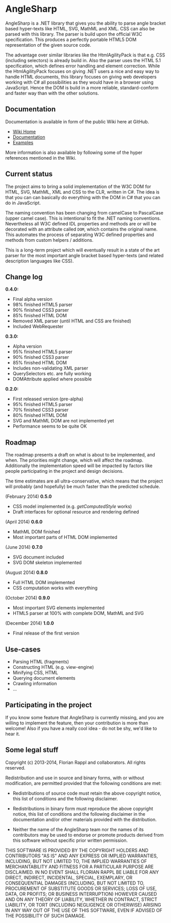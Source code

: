 AngleSharp
==========

AngleSharp is a .NET library that gives you the ability to parse angle bracket based hyper-texts like HTML, SVG, MathML and XML. CSS can also be parsed with this library. The parser is build upon the official W3C specification. This produces a perfectly portable HTML5 DOM representation of the given source code.

The advantage over similar libraries like the HtmlAgilityPack is that e.g. CSS (including selectors) is already build in. Also the parser uses the HTML 5.1 specification, which defines error handling and element correction. While the HtmlAgilityPack focuses on giving .NET users a nice and easy way to handle HTML documents, this library focuses on giving web developers working with C# all possibilities as they would have in a browser using JavaScript. Hence the DOM is build in a more reliable, standard-conform and faster way than with the other solutions.

Documentation
-------------

Documentation is available in form of the public Wiki here at GitHub. 
* [Wiki Home](https://github.com/FlorianRappl/AngleSharp/wiki)
* [Documentation](https://github.com/FlorianRappl/AngleSharp/wiki/Documentation)
* [Examples](https://github.com/FlorianRappl/AngleSharp/wiki/Examples)

More information is also available by following some of the hyper references mentioned in the Wiki.

Current status
--------------

The project aims to bring a solid implementation of the W3C DOM for HTML, SVG, MathML, XML and CSS to the CLR, written in C#. The idea is that you can can basically do everything with the DOM in C# that you can do in JavaScript.

The naming convention has been changing from camelCase to PascalCase (upper camel case). This is intentional to fit the .NET naming conventions. Nevertheless all W3C defined IDL properties and methods are or will be decorated with an attribute called `DOM`, which contains the original name. This automates the process of separating W3C defined properties and methods from custom helpers / additions.

This is a long-term project which will eventually result in a state of the art parser for the most important angle bracket based hyper-texts (and related description languages like CSS).

Change log
----------

**0.4.0:**
- Final alpha version
- 98% finished HTML5 parser
- 90% finished CSS3 parser
- 85% finished HTML DOM
- Removed XML parser (until HTML and CSS are finished)
- Included WebRequester

**0.3.0:**
- Alpha version
- 95% finished HTML5 parser
- 90% finished CSS3 parser
- 85% finished HTML DOM
- Includes non-validating XML parser
- QuerySelectors etc. are fully working
- DOMAttribute applied where possible

**0.2.0:**
- First released version (pre-alpha)
- 95% finished HTML5 parser
- 70% finished CSS3 parser
- 80% finished HTML DOM
- SVG and MathML DOM are not implemented yet
- Performance seems to be quite OK

Roadmap
-------

The roadmap presents a draft on what is about to be implemented, and when. The priorities might change, which will affect the roadmap. Additionally the implementation speed will be impacted by factors like people participating in the project and design decisions.

The time estimates are all ultra-conservative, which means that the project will probably (and hopefully) be much faster than the predicted schedule.

(February 2014) **0.5.0**
- CSS model implemented (e.g. *getComputedStyle* works)
- Draft interfaces for optional resource and rendering defined

(April 2014) **0.6.0**
- MathML DOM finished
- Most important parts of HTML DOM implemented

(June 2014) **0.7.0**
- SVG document included
- SVG DOM skeleton implemented

(August 2014) **0.8.0**
- Full HTML DOM implemented
- CSS computation works with everything

(October 2014) **0.9.0**
- Most important SVG elements implemented
- HTML5 parser at 100% with complete DOM, MathML and SVG

(December 2014) **1.0.0**
- Final release of the first version

Use-cases
---------

- Parsing HTML (fragments)
- Constructing HTML (e.g. view-engine)
- Minifying CSS, HTML
- Querying document elements
- Crawling information
- ...

Participating in the project
----------------------------

If you know some feature that AngleSharp is currently missing, and you are willing to implement the feature, then your contribution is more than welcome! Also if you have a really cool idea - do not be shy, we'd like to hear it.

Some legal stuff
----------------

Copyright (c) 2013-2014, Florian Rappl and collaborators.
All rights reserved.

Redistribution and use in source and binary forms, with or without modification, are permitted provided that the following conditions are met:

*	Redistributions of source code must retain the above copyright 	notice, this list of conditions and the following disclaimer.

*	Redistributions in binary form must reproduce the above copyright notice, this list of conditions and the following disclaimer in the documentation and/or other materials provided with the distribution.

*	Neither the name of the AngleSharp team nor the names of its contributors may be used to endorse or promote products derived from this software without specific prior written permission.

THIS SOFTWARE IS PROVIDED BY THE COPYRIGHT HOLDERS AND CONTRIBUTORS "AS IS" AND ANY EXPRESS OR IMPLIED WARRANTIES, INCLUDING, BUT NOT LIMITED TO, THE IMPLIED WARRANTIES OF MERCHANTABILITY AND FITNESS FOR A PARTICULAR PURPOSE ARE DISCLAIMED. IN NO EVENT SHALL FLORIAN RAPPL BE LIABLE FOR ANY DIRECT, INDIRECT, INCIDENTAL, SPECIAL, EXEMPLARY, OR CONSEQUENTIAL DAMAGES (INCLUDING, BUT NOT LIMITED TO, PROCUREMENT OF SUBSTITUTE GOODS OR SERVICES; LOSS OF USE, DATA, OR PROFITS; OR BUSINESS INTERRUPTION) HOWEVER CAUSED AND ON ANY THEORY OF LIABILITY, WHETHER IN CONTRACT, STRICT LIABILITY, OR TORT (INCLUDING NEGLIGENCE OR OTHERWISE) ARISING IN ANY WAY OUT OF THE USE OF THIS SOFTWARE, EVEN IF ADVISED OF THE POSSIBILITY OF SUCH DAMAGE.